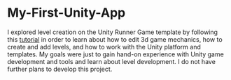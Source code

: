 # My-First-Unity-App
I explored level creation on the Unity Runner Game template by following this [tutorial](https://learn.unity.com/tutorial/publish-your-first-mobile-runner-game#63e9c88eedbc2a297b640566) in order to learn about how to edit 3d game mechanics, how to create and add levels, and how to work with the Unity platform and templates. My goals were just to gain hand-on experience with Unity game development and tools and learn about level development. I do not have further plans to develop this project.
